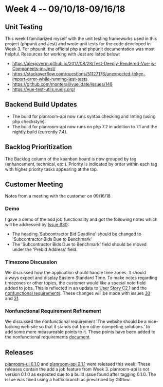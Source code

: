 # Week 4 -- 09/10/18-09/16/18

## Unit Testing
This week I familiarized myself with the unit testing frameworks used in this project (phpunit and Jest) and wrote unit tests for the code developed in Week 3. For phpunit, the official php and phpunit documentation was most helpful.  Resources for working with Jest are listed below:
 - https://alexjoverm.github.io/2017/08/28/Test-Deeply-Rendered-Vue-js-Components-in-Jest/ 
 - https://stackoverflow.com/questions/51127176/unexpected-token-import-error-while-running-jest-tests 
 - https://github.com/monterail/vuelidate/issues/146 
 - https://vue-test-utils.vuejs.org/

## Backend Build Updates
 - The build for planroom-api now runs syntax checking and linting (using php checkstyle).
 - The build for planroom-api now runs on php 7.2 in addition to 7.1 and the nightly build (currently 7.4).

## Backlog Prioritization
The Backlog column of the kaanban board is now grouped by tag (enhancement, technical, etc.). Priority is indicated by order within each tag with higher priority tasks appearing at the top.

## Customer Meeting
Notes from a meeting with the customer on 09/16/18
### Demo
I gave a demo of the add job functionality and got the following notes which will be addressed by [Issue #30](https://github.com/mjsmith11/planroom-journal/issues/30):
 - The heading 'Subcontractor Bid Deadline' should be changed to 'Subcontractor Bids Due to Benchmark'
 - The 'Subcontractor Bids Due to Benchmark' field should be moved under the 'Prebid Address' field.
### Timezone Discussion
We discussed how the application should handle time zones.  It should always expect and display Eastern Standard Time.  To make notes regarding timezones or other topics, the customer would like a special note field added to jobs. This is reflected in an update to [User Story C2.1](https://github.com/mjsmith11/planroom-journal/blob/master/requirements/user_stories.md#c31) and the [nonfunctional requirements](https://github.com/mjsmith11/planroom-journal/blob/master/requirements/nonfunctional.md). These changes will be made with issues [30](https://github.com/mjsmith11/planroom-journal/issues/30) and [31](https://github.com/mjsmith11/planroom-journal/issues/31).

### Nonfunctional Requirement Refinement
We discussed the nonfunctional requirement 'The website should be a nice-looking web site so that it stands out from other competing solutions.' to add some more measureable points to it. These points have been added to the nonfunctional requirements [document](https://github.com/mjsmith11/planroom-journal/blob/master/requirements/nonfunctional.md).

## Releases
 [planroom-ui 0.1.0](https://github.com/mjsmith11/planroom-ui/releases/tag/0.1.0) and [planroom-api 0.1.1](https://github.com/mjsmith11/planroom-api/releases/tag/0.1.1) were released this week. These releases contain the add a job feature from Week 3. planroom-api is not version 0.1.0 as expected due to a build issue found after tagging 0.1.0.  The issue was fixed using a hotfix branch as prescribed by Gitflow.

